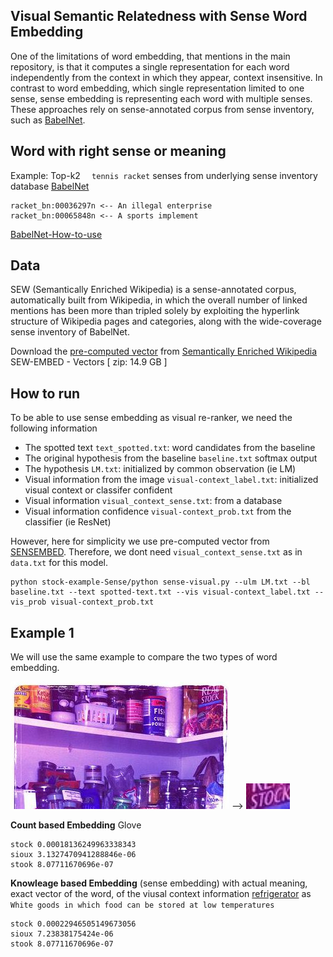 
## Visual Semantic Relatedness with Sense Word Embedding
One of the limitations of word embedding, that mentions in the main repository, is that it computes
a single representation for each word independently from the context in which
they appear, context insensitive. In contrast to word embedding, which single
representation limited to one sense, sense embedding is representing each word
with multiple senses. These approaches rely on
sense-annotated corpus from sense inventory, such as [BabelNet](https://www.sciencedirect.com/science/article/pii/S0004370212000793).



## Word with right sense or meaning  
Example: Top-k2 ``  tennis racket`` senses from underlying sense inventory database [BabelNet](https://babelnet.org/search?word=racket&lang=EN)
```
racket_bn:00036297n <-- An illegal enterprise
racket_bn:00065848n <-- A sports implement
``` 
[BabelNet-How-to-use](https://babelnet.org/how-to-use)


## Data
SEW (Semantically Enriched Wikipedia) is a sense-annotated corpus, automatically built from Wikipedia, in which the overall number of linked mentions has been more than tripled solely by exploiting the hyperlink structure of Wikipedia pages and categories, along with the wide-coverage sense inventory of BabelNet.

Download the [pre-computed vector](http://lcl.uniroma1.it/sew/) from [Semantically Enriched Wikipedia](http://lcl.uniroma1.it/sew/papers/IJCAI16.pdf) 
SEW-EMBED - Vectors [ zip: 14.9 GB ]


## How to run 
To be able to use sense embedding as visual re-ranker, we need the following information 



- The spotted text `text_spotted.txt`: word candidates from the baseline  
- The original hypothesis from the baseline ``baseline.txt`` softmax output 
- The hypothesis `LM.txt`: initialized by common observation (ie LM)
- Visual information from the image `visual-context_label.txt`: initialized visual context or classifer confident 
- Visual information  `visual_context_sense.txt`: from  a database 
- Visual information  confidence `visual-context_prob.txt` from the classifier (ie ResNet) 

However, here for simplicity we use pre-computed vector from [SENSEMBED](https://www.aclweb.org/anthology/P15-1010.pdf). Therefore, we dont need ``visual_context_sense.txt`` as in `` data.txt`` for this model.

```
python stock-example-Sense/python sense-visual.py --ulm LM.txt --bl baseline.txt --text spotted-text.txt --vis visual-context_label.txt --vis_prob visual-context_prob.txt
```


## Example 1
We will use the same example to compare the two types of word embedding.  

![full image](COCO_train2014_000000320382_v1.jpg)
-->
<img src="COCO_train2014_000000320382.jpg" width="70">


**Count based Embedding** Glove 

```
stock 0.00018136249963338343
sioux 3.1327470941288846e-06
stook 8.07711670696e-07
``` 

**Knowleage based Embedding** (sense embedding) with actual meaning, exact vector of the word, of the viusal context information [refrigerator](https://babelnet.org/search?word=refrigerator&lang=EN) as ``White goods in which food can be stored at low temperatures  ``  



``` 
stock 0.00022946505149673056
sioux 7.23838175424e-06
stook 8.07711670696e-07
``` 




